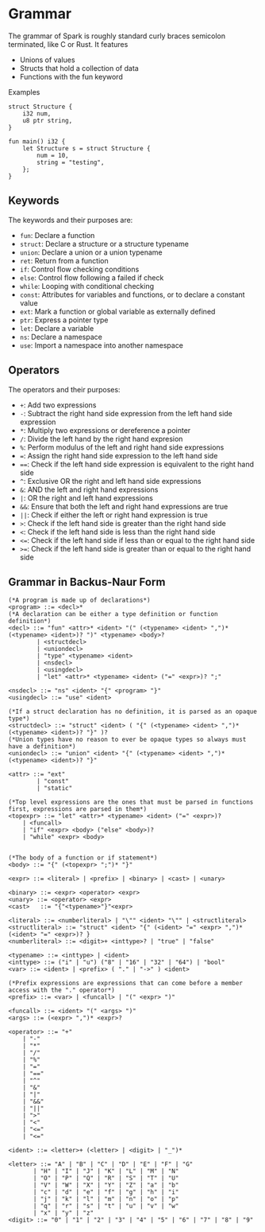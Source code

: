 # Grammar
The grammar of Spark is roughly standard curly braces semicolon terminated, like C or Rust. It features 
- Unions of values
- Structs that hold a collection of data
- Functions with the fun keyword

Examples 
```
struct Structure {
    i32 num,
    u8 ptr string,
}

fun main() i32 {
    let Structure s = struct Structure {
        num = 10,
        string = "testing",
    };
}
```

## Keywords
The keywords and their purposes are: 
- `fun`: Declare a function
- `struct`: Declare a structure or a structure typename
- `union`: Declare a union or a union typename
- `ret`: Return from a function
- `if`: Control flow checking conditions
- `else`: Control flow following a failed if check
- `while`: Looping with conditional checking
- `const`: Attributes for variables and functions, or to declare a constant value
- `ext`: Mark a function or global variable as externally defined
- `ptr`: Express a pointer type
- `let`: Declare a variable 
- `ns`: Declare a namespace
- `use`: Import a namespace into another namespace

## Operators
The operators and their purposes: 
- `+`: Add two expressions
- `-`: Subtract the right hand side expression from the left hand side expression
- `*`: Multiply two expressions or dereference a pointer 
- `/`: Divide the left hand by the right hand expresion
- `%`: Perform modulus of the left and right hand side expressions
- `=`: Assign the right hand side expression to the left hand side
- `==`: Check if the left hand side expression is equivalent to the right hand side
- `^`: Exclusive OR the right and left hand side expressions
- `&`: AND the left and right hand expressions
- `|`: OR the right and left hand expressions
- `&&`: Ensure that both the left and right hand expressions are true
- `||`: Check if either the left or right hand expression is true
- `>`: Check if the left hand side is greater than the right hand side
- `<`: Check if the left hand side is less than the right hand side
- `<=`: Check if the left hand side if less than or equal to the right hand side
- `>=`: Check if the left hand side is greater than or equal to the right hand side


## Grammar in Backus-Naur Form
```ebnf 
(*A program is made up of declarations*)
<program> ::= <decl>*
(*A declaration can be either a type definition or function definition*)
<decl> ::= "fun" <attr>* <ident> "(" (<typename> <ident> ",")* (<typename> <ident>)? ")" <typename> <body>?
		| <structdecl>
        | <uniondecl>
        | "type" <typename> <ident>
        | <nsdecl>
        | <usingdecl>
        | "let" <attr>* <typename> <ident> ("=" <expr>)? ";"

<nsdecl> ::= "ns" <ident> "{" <program> "}"
<usingdecl> ::= "use" <ident>

(*If a struct declaration has no definition, it is parsed as an opaque type*)
<structdecl> ::= "struct" <ident> ( "{" (<typename> <ident> ",")* (<typename> <ident>)? "}" )?
(*Union types have no reason to ever be opaque types so always must have a definition*)
<uniondecl> ::= "union" <ident> "{" (<typename> <ident> ",")* (<typename> <ident>)? "}"
        
<attr> ::= "ext" 
		| "const"
        | "static"
        
(*Top level expressions are the ones that must be parsed in functions first, expressions are parsed in them*)
<topexpr> ::= "let" <attr>* <typename> <ident> ("=" <expr>)?
	| <funcall>
    | "if" <expr> <body> ("else" <body>)?
    | "while" <expr> <body>


(*The body of a function or if statement*)
<body> ::= "{" (<topexpr> ";")* "}"

<expr> ::= <literal> | <prefix> | <binary> | <cast> | <unary>

<binary> ::= <expr> <operator> <expr>
<unary> ::= <operator> <expr>
<cast>   ::= "{"<typename>"}"<expr>

<literal> ::= <numberliteral> | "\"" <ident> "\"" | <structliteral>
<structliteral> ::= "struct" <ident> "{" (<ident> "=" <expr> ",")* (<ident> "=" <expr>)? } 
<numberliteral> ::= <digit>+ <inttype>? | "true" | "false"

<typename> ::= <inttype> | <ident> 
<inttype> ::= ("i" | "u") ("8" | "16" | "32" | "64") | "bool"
<var> ::= <ident> | <prefix> ( "." | "->" ) <ident> 

(*Prefix expressions are expressions that can come before a member access with the "." operator*)
<prefix> ::= <var> | <funcall> | "(" <expr> ")"

<funcall> ::= <ident> "(" <args> ")" 
<args> ::= (<expr> ",")* <expr>?

<operator> ::= "+" 
	| "-"
    | "*"
    | "/"
    | "%"
    | "="
    | "=="
    | "^"
    | "&"
    | "|"
    | "&&"
    | "||" 
    | ">" 
    | "<"
    | "<="
    | "<="
    
<ident> ::= <letter>+ (<letter> | <digit> | "_")* 
    
<letter> ::= "A" | "B" | "C" | "D" | "E" | "F" | "G"
       | "H" | "I" | "J" | "K" | "L" | "M" | "N"
       | "O" | "P" | "Q" | "R" | "S" | "T" | "U"
       | "V" | "W" | "X" | "Y" | "Z" | "a" | "b"
       | "c" | "d" | "e" | "f" | "g" | "h" | "i"
       | "j" | "k" | "l" | "m" | "n" | "o" | "p"
       | "q" | "r" | "s" | "t" | "u" | "v" | "w"
       | "x" | "y" | "z" 
<digit> ::= "0" | "1" | "2" | "3" | "4" | "5" | "6" | "7" | "8" | "9" 


```
